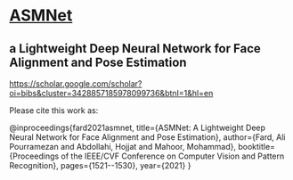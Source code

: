 # [ASMNet](https://scholar.google.com/scholar?oi=bibs&cluster=3428857185978099736&btnI=1&hl=en)

## a Lightweight Deep Neural Network for Face Alignment and Pose Estimation

https://scholar.google.com/scholar?oi=bibs&cluster=3428857185978099736&btnI=1&hl=en

Please cite this work as:

@inproceedings{fard2021asmnet,
      title={ASMNet: A Lightweight Deep Neural Network for Face Alignment and Pose Estimation},
      author={Fard, Ali Pourramezan and Abdollahi, Hojjat and Mahoor, Mohammad},
      booktitle={Proceedings of the IEEE/CVF Conference on Computer Vision and Pattern Recognition},
      pages={1521--1530},
      year={2021}
}

